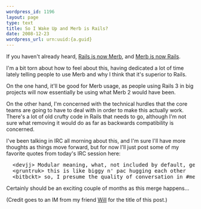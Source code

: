 ```yaml
--- 
wordpress_id: 1196
layout: page
type: text
title: So I Wake Up and Merb is Rails?
date: 2008-12-23  
wordpress_url: urn:uuid:{a.guid}
---
```

<p>If you haven't already heard, <a href="http://weblog.rubyonrails.org/2008/12/23/merb-gets-merged-into-rails-3">Rails is now Merb</a>, and <a href="http://yehudakatz.com/2008/12/23/rails-and-merb-merge/">Merb is now Rails</a>.</p>

<p>I'm a bit torn about how to feel about this, having dedicated a lot of time lately telling people to use Merb and why I think that it's superior to Rails. </p>

<p>On the one hand, it'll be good for Merb usage, as people using Rails 3 in big projects will now essentially be using what Merb 2 would have been.</p>

<p>On the other hand, I'm concerned with the technical hurdles that the core teams are going to have to deal with in order to make this actually work. There's a lot of old crufty code in Rails that needs to go, although I'm not sure what removing it would do as far as backwards compatibility is concerned.</p>

<p>I've been talking in IRC all morning about this, and I'm sure I'll have more thoughts as things move forward, but for now I'll just post some of my favorite quotes from today's IRC session here:</p>

<pre>
  &lt;devjj&gt; Modular meaning, what, not included by default, gem install rails-bad-ideas
  &lt;gruntruk&gt; this is like biggy n' pac hugging each other
  &lt;bitbckt&gt; so, I presume the quality of conversation in #merb will disintegrate into #rubyonrails :-/
</pre>

<p>Certainly should be an exciting couple of months as this merge happens...</p>

<p>(Credit goes to an IM from my friend <a href="http://bitfission.com/">Will</a> for the title of this post.)</p>
